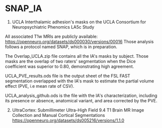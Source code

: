 # SNAP_IA
1) UCLA
Interthalamic adhesion's masks on the UCLA Consortium for Neuropsychiatric Phenomics LA5c Study

All associated T1w MRIs are publicly available: https://openneuro.org/datasets/ds000030/versions/00016
Those analysis follows a protocol named SNAP, which is in preparation. 

The Overlap_UCLA.zip file contains all the IA's masks by subject. Those masks are the overlap of two raters' segmentation when the Dice coefficient was superior to 0.80, demonstrating high agreement. 

UCLA_PVE_results.ods file is the output sheet of the FSL FAST segmentation overlapped with the IA's mask to estimate the partial volume effect (PVE, i.e mean rate of CSV). 

UCLA_analysis_github.ods is the file with the IA's characterization, including its presence or absence, anatomical variant, and area corrected by the PVE. 


2) UltraCortex: Submillimeter Ultra-High Field 9.4 T1 Brain MR Image Collection and Manual Cortical Segmentations
https://openneuro.org/datasets/ds005216/versions/1.1.0

